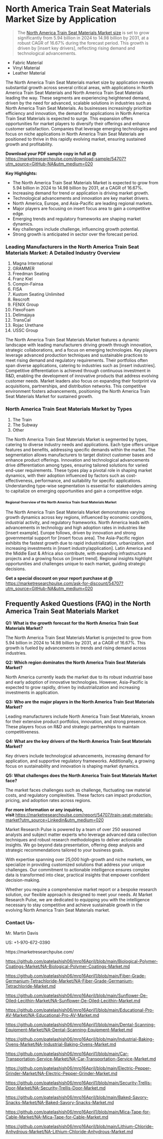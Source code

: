 <h1>North America Train Seat Materials Market&nbsp;Size by Application</h1><blockquote><p>The <a href="https://marketresearchpulse.com/download-sample/54707?utm_source=GitHub-NA&amp;utm_medium=020">North America Train Seat Materials Market size</a> is set to grow significantly from 5.94 billion in 2024 to 14.98 billion by 2031, at a robust CAGR of 16.67% during the forecast period. This growth is driven by [insert key drivers], reflecting rising demand and technological advancements.</p></blockquote><ul><li>Fabric Material<li> Vinyl Material<li> Leather Material</li></ul><p>The North America Train Seat Materials market size by application reveals substantial growth across several critical areas, with applications in North America Train Seat Materials and North America Train Seat Materials leading the way. These segments are experiencing heightened demand, driven by the need for advanced, scalable solutions in industries such as North America Train Seat Materials. As businesses increasingly prioritize efficiency and innovation, the demand for applications in North America Train Seat Materials is expected to surge. This expansion offers opportunities for market players to diversify their offerings and enhance customer satisfaction. Companies that leverage emerging technologies and focus on niche applications in North America Train Seat Materials are positioned to thrive in this rapidly evolving market, ensuring sustained growth and profitability.</p><p><strong>Download your PDF sample copy in full at @ </strong><a href="https://marketresearchpulse.com/download-sample/54707?utm_source=GitHub-NA&amp;utm_medium=020">https://marketresearchpulse.com/download-sample/54707?utm_source=GitHub-NA&amp;utm_medium=020</a></p><p><strong>Key Highlights: </strong></p><ul><li>The North America Train Seat Materials Market is expected to grow from 5.94 billion in 2024 to 14.98 billion by 2031, at a CAGR of 16.67%.</li><li>Increasing demand for trend or application is driving market growth.</li><li>Technological advancements and innovation are key market drivers.</li><li>North America, Europe, and Asia-Pacific are leading regional markets.</li><li>Major players are focusing on insert focus area to gain a competitive edge.</li><li>Emerging trends and regulatory frameworks are shaping market dynamics.</li><li>Key challenges include challenge, influencing growth potential.</li><li>Strong growth is anticipated in sector over the forecast period.</li></ul><h3>Leading Manufacturers in the North America Train Seat Materials Market: A Detailed Industry Overview</h3><ol><li>Magna International</li><li>GRAMMER</li><li>Freedman Seating</li><li>Franz Kiel</li><li>Compin-Fainsa</li><li>FISA</li><li>Kustom Seating Unlimited</li><li>Rescroft</li><li>FENIX Group</li><li>FlexoFoam</li><li>Delimajaya</li><li>TransCal</li><li>Rojac Urethane</li><li>USSC Group</li></ol><div class="flex max-w-full flex-col flex-grow"><div class="min-h-8 text-message flex w-full flex-col items-end gap-2 whitespace-normal break-words [.text-message+&amp;]:mt-5" dir="auto" data-message-author-role="assistant" data-message-id="fd8432e4-4910-450d-b182-61b7bfb0a01f" data-message-model-slug="gpt-4o"><div class="flex w-full flex-col gap-1 empty:hidden first:pt-[3px]"><div class="markdown prose w-full break-words dark:prose-invert light"><p>The North America Train Seat Materials Market features a dynamic landscape with leading manufacturers driving growth through innovation, strategic collaborations, and a focus on emerging technologies. Key players leverage advanced production techniques and sustainable practices to meet rising demand and regulatory requirements. Their portfolios often span diverse applications, catering to industries such as [insert industries]. Competitive differentiation is achieved through continuous investment in R&amp;D, enabling the development of innovative products that address evolving customer needs. Market leaders also focus on expanding their footprint via acquisitions, partnerships, and distribution networks. This competitive environment fosters advancements, positioning the North America Train Seat Materials Market for sustained growth.</p></div></div></div></div><h3>North America Train Seat Materials Market by Types</h3><ol><li>The Train<li> The Subway<li> Other</li></ol><div class="flex max-w-full flex-col flex-grow"><div class="min-h-8 text-message flex w-full flex-col items-end gap-2 whitespace-normal break-words [.text-message+&amp;]:mt-5" dir="auto" data-message-author-role="assistant" data-message-id="084470be-0bb7-4664-bddf-5156b4f41249" data-message-model-slug="gpt-4o-mini"><div class="flex w-full flex-col gap-1 empty:hidden first:pt-[3px]"><div class="markdown prose w-full break-words dark:prose-invert light"><p>The North America Train Seat Materials Market is segmented by types, catering to diverse industry needs and applications. Each type offers unique features and benefits, addressing specific demands within the market. The segmentation allows manufacturers to target distinct customer bases and enhance product offerings. Innovation and technological advancements drive differentiation among types, ensuring tailored solutions for varied end-user requirements. These types play a pivotal role in shaping market dynamics, with their adoption influenced by factors such as cost-effectiveness, performance, and suitability for specific applications. Understanding type-wise segmentation is essential for stakeholders aiming to capitalize on emerging opportunities and gain a competitive edge.</p></div></div></div></div><h3><span style="font-size: 11px;">Regional Overview of the North America Train Seat Materials Market</span></h3><div class="flex max-w-full flex-col flex-grow"><div class="min-h-8 text-message flex w-full flex-col items-end gap-2 whitespace-normal break-words [.text-message+&amp;]:mt-5" dir="auto" data-message-author-role="assistant" data-message-id="e9038762-ce64-4e30-91c9-9bd413514231" data-message-model-slug="gpt-4o-mini"><div class="flex w-full flex-col gap-1 empty:hidden first:pt-[3px]"><div class="markdown prose w-full break-words dark:prose-invert light"><p>The North America Train Seat Materials Market demonstrates varying growth dynamics across key regions, influenced by economic conditions, industrial activity, and regulatory frameworks. North America leads with advancements in technology and high adoption rates in industries like [insert example]. Europe follows, driven by innovation and strong governmental support for [insert focus area]. The Asia-Pacific region exhibits the fastest growth due to rapid industrialization, urbanization, and increasing investments in [insert industry/application]. Latin America and the Middle East &amp; Africa also contribute, with expanding infrastructure projects and a growing focus on [insert trend]. Regional insights highlight opportunities and challenges unique to each market, guiding strategic decisions.</p></div></div></div></div><p><strong>Get a special discount on your report purchase at @ </strong><a href="https://marketresearchpulse.com/ask-for-discount/54707?utm_source=GitHub-NA&amp;utm_medium=020">https://marketresearchpulse.com/ask-for-discount/54707?utm_source=GitHub-NA&amp;utm_medium=020</a></p><h2>Frequently Asked Questions (FAQ) in the North America Train Seat Materials Market</h2><p><strong>Q1: What is the growth forecast for the North America Train Seat Materials Market?</strong></p><p>The North America Train Seat Materials Market is projected to grow from 5.94 billion in 2024 to 14.98 billion by 2031, at a CAGR of 16.67%. This growth is fueled by advancements in trends and rising demand across industries.</p><p><strong>Q2: Which region dominates the North America Train Seat Materials Market?</strong></p><p>North America currently leads the market due to its robust industrial base and early adoption of innovative technologies. However, Asia-Pacific is expected to grow rapidly, driven by industrialization and increasing investments in application.</p><p><strong>Q3: Who are the major players in the North America Train Seat Materials Market?</strong></p><p>Leading manufacturers include North America Train Seat Materials, known for their extensive product portfolios, innovation, and strong presence. These players focus on R&amp;D and strategic partnerships to maintain competitiveness.</p><p><strong>Q4: What are the key drivers of the North America Train Seat Materials Market?</strong></p><p>Key drivers include technological advancements, increasing demand for application, and supportive regulatory frameworks. Additionally, a growing focus on sustainability and innovation is shaping market dynamics.</p><p><strong>Q5: What challenges does the North America Train Seat Materials Market face?</strong></p><p>The market faces challenges such as challenge, fluctuating raw material costs, and regulatory complexities. These factors can impact production, pricing, and adoption rates across regions.</p><p><strong>For more information or any inquiries, visit&nbsp;</strong><a href="https://marketresearchpulse.com/report/54707/train-seat-materials-market?utm_source=Linkedin&utm_medium=020">https://marketresearchpulse.com/report/54707/train-seat-materials-market?utm_source=Linkedin&utm_medium=020</a></p><p>Market Research Pulse is powered by a team of over 250 seasoned analysts and subject matter experts who leverage advanced data collection techniques and robust research methodologies to deliver actionable insights. We go beyond data presentation, offering deep analysis and strategic recommendations tailored to your business goals.</p><p>With expertise spanning over 25,000 high-growth and niche markets, we specialize in providing customized solutions that address your unique challenges. Our commitment to actionable intelligence ensures complex data is transformed into clear, practical insights that empower confident decision-making.</p><p>Whether you require a comprehensive market report or a bespoke research solution, our flexible approach is designed to meet your needs. At Market Research Pulse, we are dedicated to equipping you with the intelligence necessary to stay competitive and achieve sustainable growth in the evolving North America Train Seat Materials market.</p><h3><strong>Contact Us-</strong></h3><p>Mr. Martin Davis</p><p>US: +1-970-672-0390</p><p>https://marketresearchpulse.com/</p><p><a href="https://github.com/patelashish06/mrp16April/blob/main/Biological-Polymer-Coatings-Market/NA-Biological-Polymer-Coatings-Market.md">https://github.com/patelashish06/mrp16April/blob/main/Biological-Polymer-Coatings-Market/NA-Biological-Polymer-Coatings-Market.md</a></p><p><a href="https://github.com/patelashish06/mrp16April1/blob/main/Fiber-Grade-Germanium-Tetrachloride-Market/NA-Fiber-Grade-Germanium-Tetrachloride-Market.md">https://github.com/patelashish06/mrp16April1/blob/main/Fiber-Grade-Germanium-Tetrachloride-Market/NA-Fiber-Grade-Germanium-Tetrachloride-Market.md</a></p><p><a href="https://github.com/patelashish06/mrp16April/blob/main/Sunflower-De-Oiled-Lecithin-Market/NA-Sunflower-De-Oiled-Lecithin-Market.md">https://github.com/patelashish06/mrp16April/blob/main/Sunflower-De-Oiled-Lecithin-Market/NA-Sunflower-De-Oiled-Lecithin-Market.md</a></p><p><a href="https://github.com/patelashish06/mrp16April1/blob/main/Educational-Pro-AV-Market/NA-Educational-Pro-AV-Market.md">https://github.com/patelashish06/mrp16April1/blob/main/Educational-Pro-AV-Market/NA-Educational-Pro-AV-Market.md</a></p><p><a href="https://github.com/patelashish06/mrp16April1/blob/main/Dental-Scanning-Equipment-Market/NA-Dental-Scanning-Equipment-Market.md">https://github.com/patelashish06/mrp16April1/blob/main/Dental-Scanning-Equipment-Market/NA-Dental-Scanning-Equipment-Market.md</a></p><p><a href="https://github.com/patelashish06/mrp16April/blob/main/Industrial-Baking-Ovens-Market/NA-Industrial-Baking-Ovens-Market.md">https://github.com/patelashish06/mrp16April/blob/main/Industrial-Baking-Ovens-Market/NA-Industrial-Baking-Ovens-Market.md</a></p><p><a href="https://github.com/patelashish06/mrp16April1/blob/main/Car-Transportation-Service-Market/NA-Car-Transportation-Service-Market.md">https://github.com/patelashish06/mrp16April1/blob/main/Car-Transportation-Service-Market/NA-Car-Transportation-Service-Market.md</a></p><p><a href="https://github.com/patelashish06/mrp16April/blob/main/Electric-Pepper-Grinder-Market/NA-Electric-Pepper-Grinder-Market.md">https://github.com/patelashish06/mrp16April/blob/main/Electric-Pepper-Grinder-Market/NA-Electric-Pepper-Grinder-Market.md</a></p><p><a href="https://github.com/patelashish06/mrp16April1/blob/main/Security-Trellis-Door-Market/NA-Security-Trellis-Door-Market.md">https://github.com/patelashish06/mrp16April1/blob/main/Security-Trellis-Door-Market/NA-Security-Trellis-Door-Market.md</a></p><p><a href="https://github.com/patelashish06/mrp16April/blob/main/Baked-Savory-Snacks-Market/NA-Baked-Savory-Snacks-Market.md">https://github.com/patelashish06/mrp16April/blob/main/Baked-Savory-Snacks-Market/NA-Baked-Savory-Snacks-Market.md</a></p><p><a href="https://github.com/patelashish06/mrp16April1/blob/main/Mica-Tape-for-Cable-Market/NA-Mica-Tape-for-Cable-Market.md">https://github.com/patelashish06/mrp16April1/blob/main/Mica-Tape-for-Cable-Market/NA-Mica-Tape-for-Cable-Market.md</a></p><p><a href="https://github.com/patelashish06/mrp16April/blob/main/Lithium-Chloride-Anhydrous-Market/NA-Lithium-Chloride-Anhydrous-Market.md">https://github.com/patelashish06/mrp16April/blob/main/Lithium-Chloride-Anhydrous-Market/NA-Lithium-Chloride-Anhydrous-Market.md</a></p>
